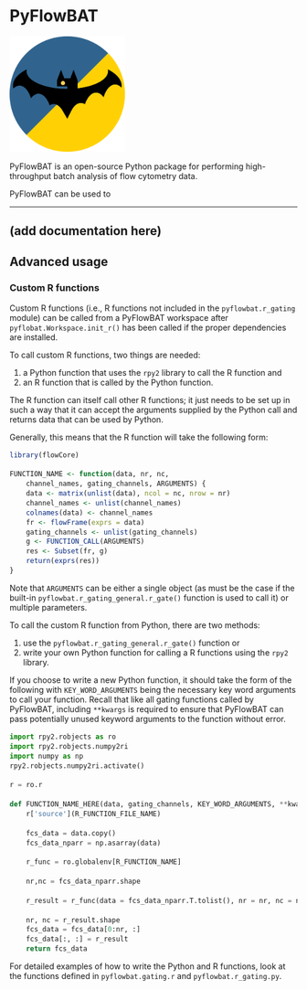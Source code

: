 # PyFlowBAT

<img src="./resources/pyflowbat-logo.png" width=40% height=40%>

PyFlowBAT is an open-source Python package for performing high-throughput batch analysis of flow cytometry data.

PyFlowBAT can be used to

---

## (add documentation here)

<!-- [ ] MAKE THIS AN ACTUAL README -->

## Advanced usage

### Custom R functions

<!-- [ ] make sure below instructions are actually CORRECT -->

Custom R functions (i.e., R functions not included in the `pyflowbat.r_gating` module) can be called from a PyFlowBAT workspace after `pyflobat.Workspace.init_r()` has been called if the proper dependencies are installed.

To call custom R functions, two things are needed:

1. a Python function that uses the `rpy2` library to call the R function and
2. an R function that is called by the Python function.

The R function can itself call other R functions; it just needs to be set up in such a way that it can accept the arguments supplied by the Python call and returns data that can be used by Python.

Generally, this means that the R function will take the following form:

```R
library(flowCore)

FUNCTION_NAME <- function(data, nr, nc,
    channel_names, gating_channels, ARGUMENTS) {
    data <- matrix(unlist(data), ncol = nc, nrow = nr)
    channel_names <- unlist(channel_names)
    colnames(data) <- channel_names
    fr <- flowFrame(exprs = data)
    gating_channels <- unlist(gating_channels)
    g <- FUNCTION_CALL(ARGUMENTS)
    res <- Subset(fr, g)
    return(exprs(res))
}
```

Note that `ARGUMENTS` can be either a single object (as must be the case if the built-in `pyflowbat.r_gating_general.r_gate()` function is used to call it) or multiple parameters.

To call the custom R function from Python, there are two methods:

1. use the `pyflowbat.r_gating_general.r_gate()` function or
2. write your own Python function for calling a R functions using the `rpy2` library.

If you choose to write a new Python function, it should take the form of the following with `KEY_WORD_ARGUMENTS` being the necessary key word arguments to call your function.
Recall that like all gating functions called by PyFlowBAT, including `**kwargs` is required to ensure that PyFlowBAT can pass potentially unused keyword arguments to the function without error.

```python
import rpy2.robjects as ro
import rpy2.robjects.numpy2ri
import numpy as np
rpy2.robjects.numpy2ri.activate()

r = ro.r

def FUNCTION_NAME_HERE(data, gating_channels, KEY_WORD_ARGUMENTS, **kwargs):
    r['source'](R_FUNCTION_FILE_NAME)

    fcs_data = data.copy()
    fcs_data_nparr = np.asarray(data)

    r_func = ro.globalenv[R_FUNCTION_NAME]

    nr,nc = fcs_data_nparr.shape

    r_result = r_func(data = fcs_data_nparr.T.tolist(), nr = nr, nc = nc, channel_names = list(fcs_data.channels), gating_channels = gating_channels, KEY_WORD_ARGUMENTS)

    nr, nc = r_result.shape
    fcs_data = fcs_data[0:nr, :]
    fcs_data[:, :] = r_result
    return fcs_data
```

For detailed examples of how to write the Python and R functions, look at the functions defined in `pyflowbat.gating.r` and `pyflowbat.r_gating.py`.
